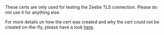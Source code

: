 These certs are only used for testing the Zeebe TLS connection. Please do not use it for anything else.

For more details on how the cert was created and why the cert could not be created on-the-fly, please have a look [here](../README.md).